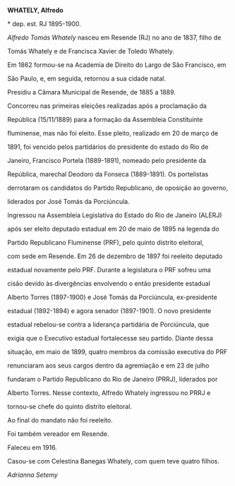 **WHATELY, Alfredo**



\* dep. est. RJ 1895-1900.



*Alfredo Tomás Whately* nasceu em Resende (RJ) no ano de 1837, filho de

Tomás Whately e de Francisca Xavier de Toledo Whately.



Em 1862 formou-se na Academia de Direito do Largo de São Francisco, em

São Paulo, e, em seguida, retornou a sua cidade natal.



Presidiu a Câmara Municipal de Resende, de 1885 a 1889.



Concorreu nas primeiras eleições realizadas após a proclamação da

República (15/11/1889) para a formação da Assembleia Constituinte

fluminense, mas não foi eleito. Esse pleito, realizado em 20 de março de

1891, foi vencido pelos partidários do presidente do estado do Rio de

Janeiro, Francisco Portela (1889-1891), nomeado pelo presidente da

República, marechal Deodoro da Fonseca (1889-1891). Os portelistas

derrotaram os candidatos do Partido Republicano, de oposição ao governo,

liderados por José Tomás da Porciúncula.



Ingressou na Assembleia Legislativa do Estado do Rio de Janeiro (ALERJ)

após ser eleito deputado estadual em 20 de maio de 1895 na legenda do

Partido Republicano Fluminense (PRF), pelo quinto distrito eleitoral,

com sede em Resende. Em 26 de dezembro de 1897 foi reeleito deputado

estadual novamente pelo PRF. Durante a legislatura o PRF sofreu uma

cisão devido às divergências envolvendo o então presidente estadual

Alberto Torres (1897-1900) e José Tomás da Porciúncula, ex-presidente

estadual (1892-1894) e agora senador (1897-1901). O novo presidente

estadual rebelou-se contra a liderança partidária de Porciúncula, que

exigia que o Executivo estadual fortalecesse seu partido. Diante dessa

situação, em maio de 1899, quatro membros da comissão executiva do PRF

renunciaram aos seus cargos dentro da agremiação e em 23 de julho

fundaram o Partido Republicano do Rio de Janeiro (PRRJ), liderados por

Alberto Torres. Nesse contexto, Alfredo Whately ingressou no PRRJ e

tornou-se chefe do quinto distrito eleitoral.



Ao final do mandato não foi reeleito.



Foi também vereador em Resende.



Faleceu em 1916.



Casou-se com Celestina Banegas Whately, com quem teve quatro filhos.



*Adrianna Setemy*



